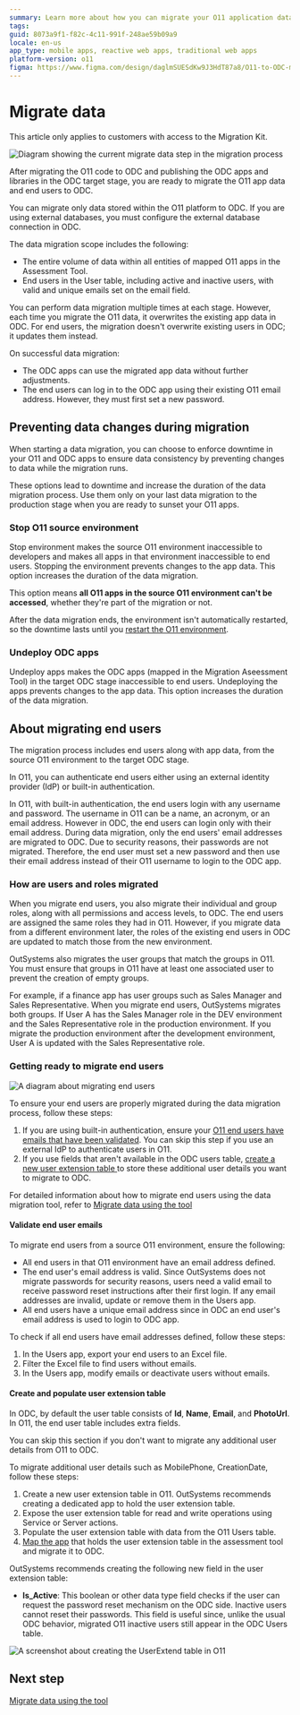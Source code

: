 ```yaml
---
summary: Learn more about how you can migrate your O11 application data and end-users to ODC 
tags: 
guid: 8073a9f1-f82c-4c11-991f-248ae59b09a9
locale: en-us
app_type: mobile apps, reactive web apps, traditional web apps
platform-version: o11
figma: https://www.figma.com/design/daglmSUESdKw9J3HdT87a8/O11-to-ODC-migration?node-id=2148-27
---
```


# Migrate data

<div class="info" markdown="1">

This article only applies to customers with access to the Migration Kit. 

</div>

![Diagram showing the current migrate data step in the migration process](images/execute-migrate-data-diag.png "Migrate data")

After migrating the O11 code to ODC and publishing the ODC apps and libraries in the ODC target stage, you are ready to migrate the O11 app data and end users to ODC.

<div class="info" markdown="1">

You can migrate only data stored within the O11 platform to ODC. If you are using external databases, you must configure the external database connection in ODC. 

</div>

The data migration scope includes the following:

* The entire volume of data within all entities of mapped O11 apps in the Assessment Tool.
* End users in the User table, including active and inactive users, with valid and unique emails set on the email field.

You can perform data migration multiple times at each stage. However, each time you migrate the O11 data, it overwrites the existing app data in ODC. For end users, the migration doesn't overwrite existing users in ODC; it updates them instead.

On successful data migration:

* The ODC apps can use the migrated app data without further adjustments.
* The end users can log in to the ODC app using their existing O11 email address. However, they must first set a new password.

## Preventing data changes during migration

When starting a data migration, you can choose to enforce downtime in your O11 and ODC apps to ensure data consistency by preventing changes to data while the migration runs.

These options lead to downtime and increase the duration of the data migration process. Use them only on your last data migration to the production stage when you are ready to sunset your O11 apps.

### Stop O11 source environment

Stop environment makes the source O11 environment inaccessible to developers and makes all apps in that environment inaccessible to end users. Stopping the environment prevents changes to the app data. This option increases the duration of the data migration.

<div class="warning" markdown="1">

This option means **all O11 apps in the source O11 environment can't be accessed**, whether they're part of the migration or not.

</div>

After the data migration ends, the environment isn't automatically restarted, so the downtime lasts until you [restart the O11 environment](https://success.outsystems.com/support/troubleshooting/infrastructure_management/restart_services_on_outsystems_cloud/).

### Undeploy ODC apps

Undeploy apps makes the ODC apps (mapped in the Migration Aseessment Tool) in the target ODC stage inaccessible to end users. Undeploying the apps prevents changes to the app data. This option increases the duration of the data migration.

## About migrating end users

The migration process includes end users along with app data, from the source O11 environment to the target ODC stage.

In O11, you can authenticate end users either using an external identity provider (IdP) or built-in authentication.

In O11, with built-in authentication, the end users login with any username and password. The username in O11 can be a name, an acronym, or an email address. However in ODC, the end users can login only with their email address. During data migration, only the end users' email addresses are migrated to ODC. Due to security reasons, their passwords are not migrated. Therefore, the end user must set a new password and then use their email address instead of their O11 username to login to the ODC app.

### How are users and roles migrated

When you migrate end users, you also migrate their individual and group roles, along with all permissions and access levels, to ODC. The end users are assigned the same roles they had in O11. However, if you migrate data from a different environment later, the roles of the  existing end users in ODC are updated to match those from the new environment.

OutSystems also migrates the user groups that match the groups in O11. You must ensure that groups in O11 have at least one associated user to prevent the creation of empty groups.

For example, if a finance app has user groups such as Sales Manager and Sales Representative. When you migrate end users, OutSystems migrates both groups. If User A has the Sales Manager role in the DEV environment and the Sales Representative role in the production environment. If you migrate the production environment after the development environment, User A is updated with the Sales Representative role.

### Getting ready to migrate end users

![A diagram about migrating end users](images/migrate-end-user-diag.png "Migrating end users")

To ensure your end users are properly migrated during the data migration process, follow these steps:

1. If you are using built-in authentication, ensure your [O11 end users have emails that have been validated](#validate-end-user-emails). You can skip this step if you use an external IdP to authenticate users in O11.
1. If you use fields that aren't available in the ODC users table, [create a new user extension table ](#create-and-populate-user-extension-table)to store these additional user details you want to migrate to ODC.

For detailed information about how to migrate end users using the data migration tool, refer to [Migrate data using the tool](execute-how-to-migrate-data.md)

#### Validate end user emails

To migrate end users from a source O11 environment, ensure the following:

* All end users in that O11 environment have an email address defined.
* The end user's email address is valid. Since OutSystems does not migrate passwords for security reasons, users need a valid email to receive password reset instructions after their first login. If any email addresses are invalid, update or remove them in the Users app.
* All end users have a unique email address since in ODC an end user's email address is used to login to ODC app.  

To check if all end users have email addresses defined, follow these steps:

1. In the Users app, export your end users to an Excel file.
1. Filter the Excel file to find users without emails.
1. In the Users app, modify emails or deactivate users without emails.

#### Create and populate user extension table

In ODC, by default the user table consists of **Id**, **Name**, **Email**, and **PhotoUrl**. In O11, the end user table includes extra fields.

You can skip this section if you don't want to migrate any additional user details from O11 to ODC.

To migrate additional user details such as MobilePhone, CreationDate, follow these steps:

1. Create a new user extension table in O11. OutSystems recommends creating a dedicated app to hold the user extension table.
1. Expose the user extension table for read and write operations using Service or Server actions.
1. Populate the user extension table with data from the O11 Users table.
1. [Map the app](../plan/plan-map-apps.md) that holds the user extension table in the assessment tool and migrate it to ODC.

OutSystems recommends creating the following new field in the user extension table:

* **Is_Active**: This boolean or other data type field checks if the user can request the password reset mechanism on the ODC side. Inactive users cannot reset their passwords. This field is useful since, unlike the usual ODC behavior, migrated O11 inactive users still appear in the ODC Users table.

![A screenshot about creating the UserExtend table in O11](images/user-extend-table.png "UserExtend table creation")

## Next step

[Migrate data using the tool](execute-how-to-migrate-data.md)
